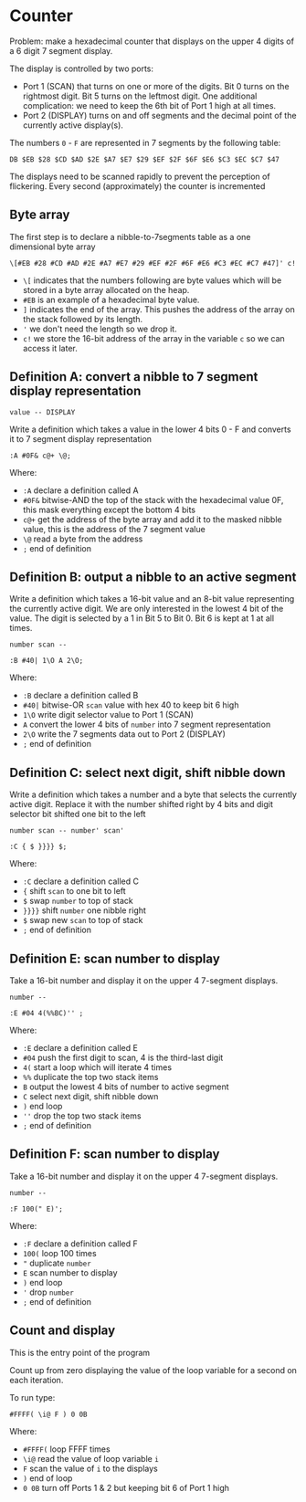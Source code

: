 # Counter

Problem: make a hexadecimal counter that displays on the upper 4 digits of a 6 digit 7 segment display.

The display is controlled by two ports:

- Port 1 (SCAN) that turns on one or more of the digits. Bit 0 turns on the rightmost digit. Bit 5 turns on the leftmost digit. One additional complication: we need to keep the 6th bit of Port 1 high at all times.
- Port 2 (DISPLAY) turns on and off segments and the decimal point of the currently active display(s).

The numbers `0` - `F` are represented in 7 segments by the following table:

```
DB $EB $28 $CD $AD $2E $A7 $E7 $29 $EF $2F $6F $E6 $C3 $EC $C7 $47
```

The displays need to be scanned rapidly to prevent the perception of flickering. Every second (approximately) the counter is incremented

## Byte array

The first step is to declare a nibble-to-7segments table as a one dimensional byte array

```
\[#EB #28 #CD #AD #2E #A7 #E7 #29 #EF #2F #6F #E6 #C3 #EC #C7 #47]' c!
```

- `\[` indicates that the numbers following are byte values which will be stored in a byte array allocated on the heap.
- `#EB` is an example of a hexadecimal byte value.
- `]` indicates the end of the array. This pushes the address of the array on the stack followed by its length.
- `'` we don't need the length so we drop it.
- `c!` we store the 16-bit address of the array in the variable `c` so we can access it later.

## Definition A: convert a nibble to 7 segment display representation

```
value -- DISPLAY
```

Write a definition which takes a value in the lower 4 bits 0 - F and converts it to 7 segment display representation

```
:A #0F& c@+ \@;
```

Where:

- `:A` declare a definition called A
- `#0F&` bitwise-AND the top of the stack with the hexadecimal value 0F, this mask everything except the bottom 4 bits
- `c@+` get the address of the byte array and add it to the masked nibble value, this is the address of the 7 segment value
- `\@` read a byte from the address
- `;` end of definition

## Definition B: output a nibble to an active segment

Write a definition which takes a 16-bit value and an 8-bit value representing the currently active digit.
We are only interested in the lowest 4 bit of the value. The digit is selected by a 1 in Bit 5 to Bit 0. Bit 6 is kept at 1 at all times.

```
number scan --
```

```
:B #40| 1\O A 2\O;
```

Where:

- `:B` declare a definition called B
- `#40|` bitwise-OR `scan` value with hex 40 to keep bit 6 high
- `1\O` write digit selector value to Port 1 (SCAN)
- `A` convert the lower 4 bits of `number` into 7 segment representation
- `2\O` write the 7 segments data out to Port 2 (DISPLAY)
- `;` end of definition

## Definition C: select next digit, shift nibble down

Write a definition which takes a number and a byte that selects the currently active digit. Replace it with the number shifted right by 4 bits and digit selector bit shifted one bit to the left

```
number scan -- number' scan'
```

```
:C { $ }}}} $;
```

Where:

- `:C` declare a definition called C
- `{` shift `scan` to one bit to left
- `$` swap `number` to top of stack
- `}}}}` shift `number` one nibble right
- `$` swap new `scan` to top of stack
- `;` end of definition

## Definition E: scan number to display

Take a 16-bit number and display it on the upper 4 7-segment displays.

```
number --
```

```
:E #04 4(%%BC)'' ;
```

Where:

- `:E` declare a definition called E
- `#04` push the first digit to scan, 4 is the third-last digit
- `4(` start a loop which will iterate 4 times
- `%%` duplicate the top two stack items
- `B` output the lowest 4 bits of number to active segment
- `C` select next digit, shift nibble down
- `)` end loop
- `''` drop the top two stack items
- `;` end of definition

## Definition F: scan number to display

Take a 16-bit number and display it on the upper 4 7-segment displays.

```
number --
```

```
:F 100(" E)';
```

Where:

- `:F` declare a definition called F
- `100(` loop 100 times
- `"` duplicate `number`
- `E` scan number to display
- `)` end loop
- `'` drop `number`
- `;` end of definition

## Count and display

This is the entry point of the program

Count up from zero displaying the value of the loop variable for a second on each iteration.

To run type:

```
#FFFF( \i@ F ) 0 0B
```

Where:

- `#FFFF(` loop FFFF times
- `\i@` read the value of loop variable `i`
- `F` scan the value of `i` to the displays
- `)` end of loop
- `0 0B` turn off Ports 1 & 2 but keeping bit 6 of Port 1 high
